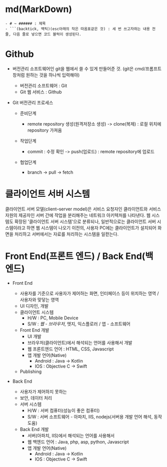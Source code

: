 # md(MarkDown)

````
- # ~ ###### : 제목
- ```(backtick, 백틱)(esc아래의 작은 따옴표같은 것) : 세 번 쓰고자하는 내용 전 줄, 다음 줄로 넣으면 코드 블럭이 생성된다.
````

# Github

- 버전관리 소프트웨어인 git을 웹에서 쓸 수 있게 만들어준 것.
  (git은 cmd/프롬프트 창처럼 원하는 것을 하나씩 입력해야)

  - 버전관리 소프트웨어 : Git
  - Git 웹 서비스 : Github

- Git 버전관리 프로세스

  - 준비단계

    - remote repository 생성(원격저장소 생성)
      -> clone(복제) : 로컬 위치에 repository 가져옴

  - 작업단계

    - commit : 수정 확인
      -> push(업로드) : remote repository에 업로드

  - 협업단계
    - branch
      -> pull
      -> fetch

# 클라이언트 서버 시스템

클라이언트 서버 모델(client–server model)은 서비스 요청자인 클라이언트와 서비스 자원의 제공자인 서버 간에 작업을 분리해주는 네트워크 아키텍처를 나타낸다. 웹 시스템도 확장된 '클라이언트 서버 시스템'으로 분류되나, 일반적으로는 클라이언트 서버 시스템이라고 하면 웹 시스템이 나오기 이전의, 사용자 PC에는 클라이언트가 설치되어 화면을 처리하고 서버에서는 자료를 처리하는 시스템을 일컫는다.

# Front End(프론트 엔드) / Back End(백 엔드)

- Front End

  - 사용자를 기준으로 사용자가 제어하는 화면, 인터페이스 등이 위치하는 영역 / 사용자와 맞닿는 영역
  - UI 디자인, 개발
  - 클라이언트 시스템
    - H/W : PC, Mobile Device
    - S/W : _웹 - 브라우저_, 엣지, 익스플로러 / 앱 - 소프트웨어
  - Front End 개발
    - UI 개발
    - 브라우저(클라이언트)에서 해석되는 언어를 사용해서 개발
    - 웹 프론트엔드 언어 : HTML, CSS, Javascript
    - 앱 개발 언어(Native)
      - Android : Java -> Kotlin
      - IOS : Objective C -> Swift
  - Publishing

- Back End
  - 사용자가 제어하지 못하는
  - 보안, 데이터 처리
  - 서버 시스템
    - H/W : 서버 컴퓨터(성능이 좋은 컴퓨터)
    - S/W : 서버 소프트웨어 - 아파치, IIS, nodejs(서버용 개발 언어 해석, 동작 도움)
  - Back End 개발
    - 서버(아파치, IIS)에서 해석되는 언어를 사용해서
    - 웹 백엔드 언어 : Java, php, asp, python, Javascript
    - 앱 개발 언어(Native)
      - Android : Java -> Kotlin
      - IOS : Objective C -> Swift
